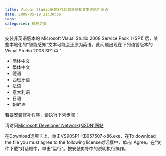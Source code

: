 ```yaml
---
title: Visual Studio安装SP1后智能感知文本还原为英语
date: 2009-05-18 21:30:36
tags:
categories: 编程之美
---
```


安装非英语版本的 Microsoft Visual Studio 2008 Service Pack 1 (SP1) 后，某些本地化的“智能感知”文本可能会还原为英语。此问题出现在下列语言版本的 Visual Studio 2008 SP1 中：

* 简体中文
* 繁体中文
* 德语
* 西班牙语
* 法语
* 意大利语
* 日语
* 朝鲜语

若要安装修补程序，请执行下列步骤：

请访问[Microsoft Developer Network(MSDN)网站](http://code.msdn.microsoft.com/KB957507/Wiki/View.aspx?title=Simplified%20Chinese&referringTitle=Home)

在Download选项卡上，单击VS90SP1-KB957507-x86.exe，在To download the file you must agree to the following license对话框中，单击I Agree。在“文件下载”对话框中，单击“运行”。按安装向导中的说明执行操作。
